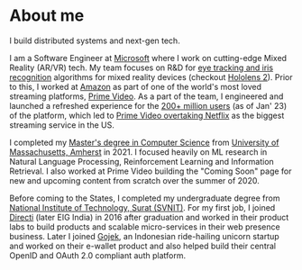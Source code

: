 # About me

I build distributed systems and next-gen tech.

I am a Software Engineer at [Microsoft](https://www.microsoft.com/) where I work on cutting-edge Mixed Reality (AR/VR) tech. My team focuses on R&D for [eye tracking and iris recognition](https://learn.microsoft.com/en-us/windows/mixed-reality/design/eye-tracking) algorithms for mixed reality devices (checkout [Hololens 2](https://www.microsoft.com/en-us/hololens)). Prior to this, I worked at [Amazon](https://www.amazon.com/) as part of one of the world's most loved streaming platforms, [Prime Video](https://www.primevideo.com/). As a part of the team, I engineered and launched a refreshed experience for the [200+ million users](https://techjury.net/blog/amazon-prime-statistics/) (as of Jan' 23) of the platform, which led to [Prime Video overtaking Netflix](https://in.ign.com/tech/177063/news/amazon-prime-video-overtakes-netflix-as-the-biggest-streaming-service-in-the-us) as the biggest streaming service in the US.

I completed my [Master's degree in Computer Science](https://www.cics.umass.edu/) from [University of Massachusetts, Amherst](https://www.umass.edu/) in 2021. I focused heavily on ML research in Natural Language Processing, Reinforcement Learning and Information Retrieval. I also worked at Prime Video building the "Coming Soon" page for new and upcoming content from scratch over the summer of 2020.

Before coming to the States, I completed my undergraduate degree from [National Institute of Technology, Surat (SVNIT)](https://www.svnit.ac.in/web/department/computer/). For my first job, I joined [Directi](https://www.directi.com/) (later EIG India) in 2016 after graduation and worked in their product labs to build products and scalable micro-services in their web presence business. Later I joined [Gojek](https://www.gojek.io/), an Indonesian ride-hailing unicorn startup and worked on their e-wallet product and also helped build their central OpenID and OAuth 2.0 compliant auth platform.